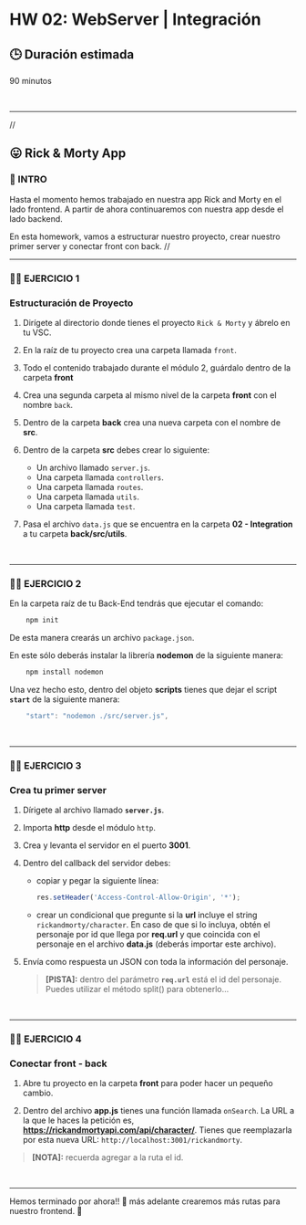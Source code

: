# HW 02: WebServer | Integración

## **🕒 Duración estimada**

90 minutos

<br />

---
//
## **😛 Rick & Morty App**

### **📌 INTRO**

Hasta el momento hemos trabajado en nuestra app Rick and Morty en el lado frontend. A partir de ahora continuaremos con nuestra app desde el lado backend.

En esta homework, vamos a estructurar nuestro proyecto, crear nuestro primer server y conectar front con back.
//
<br />

---

### **👩‍💻 EJERCICIO 1**

### **Estructuración de Proyecto**

1. Dirígete al directorio donde tienes el proyecto `Rick & Morty` y ábrelo en tu VSC.

2. En la raíz de tu proyecto crea una carpeta llamada `front`.

3. Todo el contenido trabajado durante el módulo 2, guárdalo dentro de la carpeta **front**

4. Crea una segunda carpeta al mismo nivel de la carpeta **front** con el nombre `back`.

5. Dentro de la carpeta **back** crea una nueva carpeta con el nombre de **src**.

6. Dentro de la carpeta **src** debes crear lo siguiente:

   -  Un archivo llamado `server.js`.
   -  Una carpeta llamada `controllers`.
   -  Una carpeta llamada `routes`.
   -  Una carpeta llamada `utils`.
   -  Una carpeta llamada `test`.

7. Pasa el archivo `data.js` que se encuentra en la carpeta **02 - Integration** a tu carpeta **back/src/utils**.

</br >

---

### **👩‍💻 EJERCICIO 2**

En la carpeta raíz de tu Back-End tendrás que ejecutar el comando:

```bash
    npm init
```

De esta manera crearás un archivo `package.json`.

En este sólo deberás instalar la librería **nodemon** de la siguiente manera:

```bash
    npm install nodemon
```

Una vez hecho esto, dentro del objeto **scripts** tienes que dejar el script **`start`** de la siguiente manera:

```javascript
    "start": "nodemon ./src/server.js",
```

<br />

---

### **👩‍💻 EJERCICIO 3**

### **Crea tu primer server**

1. Dírigete al archivo llamado **`server.js`**.

2. Importa **http** desde el módulo `http`.

3. Crea y levanta el servidor en el puerto **3001**.

4. Dentro del callback del servidor debes:

   -  copiar y pegar la siguiente línea:

      ```JAVASCRIPT
      res.setHeader('Access-Control-Allow-Origin', '*');
      ```

   -  crear un condicional que pregunte si la **url** incluye el string `rickandmorty/character`. En caso de que si lo incluya, obtén el personaje por id que llega por **req.url** y que coincida con el personaje en el archivo **data.js** (deberás importar este archivo).

5. Envía como respuesta un JSON con toda la información del personaje.

   > **[PISTA]:** dentro del parámetro **`req.url`** está el id del personaje. Puedes utilizar el método split() para obtenerlo...

<br />

---

### **👩‍💻 EJERCICIO 4**

### **Conectar front - back**

1. Abre tu proyecto en la carpeta **front** para poder hacer un pequeño cambio.

2. Dentro del archivo **app.js** tienes una función llamada `onSearch`. La URL a la que le haces la petición es, **<https://rickandmortyapi.com/api/character/>**. Tienes que reemplazarla por esta nueva URL: `http://localhost:3001/rickandmorty`.

> **[NOTA]:** recuerda agregar a la ruta el id.

<br />

---

Hemos terminado por ahora!! 🥳 más adelante crearemos más rutas para nuestro frontend. 🚀
